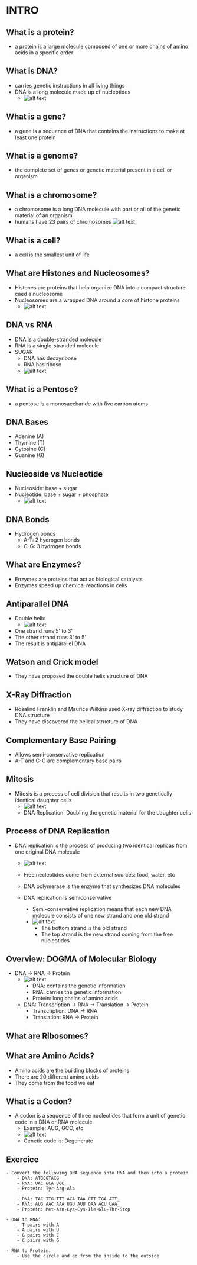 # INTRO

## What is a protein?
- a protein is a large molecule composed of one or more chains of amino acids in a specific order

## What is DNA?
- carries genetic instructions in all living things
- DNA is a long molecule made up of nucleotides
    - ![alt text](imgs/image.png)

## What is a gene?
- a gene is a sequence of DNA that contains the instructions to make at least one protein

## What is a genome?
- the complete set of genes or genetic material present in a cell or organism

## What is a chromosome?
- a chromosome is a long DNA molecule with part or all of the genetic material of an organism
- humans have 23 pairs of chromosomes
![alt text](imgs/image-1.png)

## What is a cell?
- a cell is the smallest unit of life

## What are Histones and Nucleosomes?
- Histones are proteins that help organize DNA into a compact structure caed a nucleosome
- Nucleosomes are a wrapped DNA around a core of histone proteins
    - ![alt text](imgs/image-2.png)

## DNA vs RNA
- DNA is a double-stranded molecule
- RNA is a single-stranded molecule
- SUGAR
    - DNA has deoxyribose
    - RNA has ribose
    - ![alt text](imgs/image-3.png)

## What is a Pentose?
- a pentose is a monosaccharide with five carbon atoms

## DNA Bases
- Adenine (A) 
- Thymine (T)
- Cytosine (C)
- Guanine (G)

## Nucleoside vs Nucleotide
- Nucleoside: base + sugar
- Nucleotide: base + sugar + phosphate
    - ![alt text](imgs/image-4.png)
    
## DNA Bonds
- Hydrogen bonds
    - A-T: 2 hydrogen bonds
    - C-G: 3 hydrogen bonds

## What are Enzymes?
- Enzymes are proteins that act as biological catalysts
- Enzymes speed up chemical reactions in cells

## Antiparallel DNA
- Double helix
    - ![alt text](imgs/image-5.png)
- One strand runs 5' to 3'
- The other strand runs 3' to 5'
- The result is antiparallel DNA

## Watson and Crick model
- They have proposed the double helix structure of DNA

## X-Ray Diffraction
- Rosalind Franklin and Maurice Wilkins used X-ray diffraction to study DNA structure
- They have discovered the helical structure of DNA

## Complementary Base Pairing
- Allows semi-conservative replication
- A-T and C-G are complementary base pairs

## Mitosis
- Mitosis is a process of cell division that results in two genetically identical daughter cells
    - ![alt text](imgs/image-6.png)
    - DNA Replication: Doubling the genetic material for the daughter cells

## Process of DNA Replication
- DNA replication is the process of producing two identical replicas from one original DNA molecule
    - ![alt text](imgs/image-7.png)
    - Free necleotides come from external sources: food, water, etc
    - DNA polymerase is the enzyme that synthesizes DNA molecules

    - DNA replication is semiconservative
        - Semi-conservative replication means that each new DNA molecule consists of one new strand and one old strand
        - ![alt text](imgs/image-8.png)
            - The bottom strand is the old strand
            - The top strand is the new strand coming from the free nucleotides

## Overview: DOGMA of Molecular Biology
- DNA -> RNA -> Protein
    - ![alt text](imgs/image-9.png)
        - DNA: contains the genetic information
        - RNA: carries the genetic information
        - Protein: long chains of amino acids
    - DNA: Transcription -> RNA -> Translation -> Protein
        - Transcription: DNA -> RNA
        - Translation: RNA -> Protein

## What are Ribosomes?

## What are Amino Acids?
- Amino acids are the building blocks of proteins
- There are 20 different amino acids
- They come from the food we eat

## What is a Codon?
- A codon is a sequence of three nucleotides that form a unit of genetic code in a DNA or RNA molecule
    - Example: AUG, GCC, etc
    - ![alt text](imgs/image-10.png)
    - Genetic code is: Degenerate

## Exercice
    - Convert the following DNA sequence into RNA and then into a protein
        - DNA: ATGCGTACG
        - RNA: UAC GCA UGC
        - Protein: Tyr-Arg-Ala

        - DNA: TAC TTG TTT ACA TAA CTT TGA ATT_
        - RNA: AUG AAC AAA UGU AUU GAA ACU UAA_
        - Protein: Met-Asn-Lys-Cys-Ile-Glu-Thr-Stop
    
    - DNA to RNA:
        - T pairs with A
        - A pairs with U
        - G pairs with C
        - C pairs with G
     
    - RNA to Protein:
        - Use the circle and go from the inside to the outside
